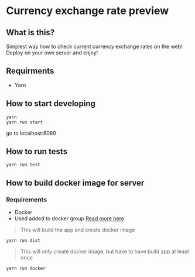 # Currency exchange rate preview 

## What is this?
Simplest way how to check current currency exchange rates on the web!
Deploy on your own server and enjoy!

## Requirments

- Yarn

## How to start developing

```
yarn
yarn run start
```
go to localhost:8080

## How to run tests

```
yarn run test
```

## How to build docker image for server

### Requirements
- Docker
- Used added to docker group [Read more here](https://docs.docker.com/install/linux/linux-postinstall/)

> This will build the app and create docker image
```
yarn run dist
```

> This will only create docker image, but have to have build app at least once
```
yarn run docker
```

